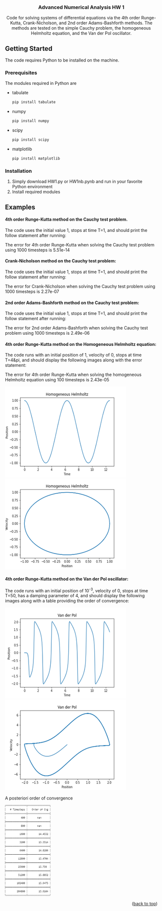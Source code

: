 <h3 align="center">Advanced Numerical Analysis HW 1</h3>

  <p align="center">
    Code for solving systems of differential equations via the 4th order Runge-Kutta, Crank-Nicholson, and 2nd order Adams-Bashforth methods. The methods are tested on the simple Cauchy problem, the homogeneous Helmholtz equation, and the Van der Pol oscillator.
  </p>
</div>

<!-- GETTING STARTED -->
## Getting Started

The code requires Python to be installed on the machine.

### Prerequisites

The modules required in Python are
* tabulate
  ```sh
  pip install tabulate
  ```
* numpy
  ```sh
  pip install numpy
  ```
* scipy
  ```sh
  pip install scipy
  ```
* matplotlib
  ```sh
  pip install matplotlib
  ```

### Installation

1. Simply download HW1.py or HW1nb.pynb and run in your favorite Python environment
2. Install required modules

## Examples

#### 4th order Runge-Kutta method on the Cauchy test problem.
The code uses the initial value 1, stops at time T=1, and should print the follow statement after running:

The error for 4th order Runge-Kutta when solving the Cauchy test problem using 1000 timesteps is 5.51e-14

#### Crank-Nicholson method on the Cauchy test problem:
The code uses the initial value 1, stops at time T=1, and should print the follow statement after running:

The error for Crank-Nicholson when solving the Cauchy test problem using 1000 timesteps is 2.27e-07

#### 2nd order Adams-Bashforth method on the Cauchy test problem:
The code uses the initial value 1, stops at time T=1, and should print the follow statement after running:

The error for 2nd order Adams-Bashforth when solving the Cauchy test problem using 1000 timesteps is 2.49e-06

#### 4th order Runge-Kutta method on the Homogeneous Helmholtz equation:
The code runs with an initial position of 1, velocity of 0, stops at time T=4&pi, and should display the following images along with the error statement:

The error for 4th order Runge-Kutta when solving the homogeneous Helmholtz equation using 100 timesteps is 2.43e-05

<a href="https://github.com/Shlorki/NumericalHW1">
  <img src="Images/helmpt.png" alt="helmpt" width="400" height="300">
  <img src="Images/helmvp.png" alt="helmpt" width="400" height="300">
</a>

#### 4th order Runge-Kutta method on the Van der Pol oscillator:
The code runs with an initial position of 10<sup>-3</sup>, velocity of 0, stops at time T=50, has a damping parameter of 4, and should display the following images along with a table providing the order of convergence:

<a href="https://github.com/Shlorki/NumericalHW1">
  <img src="Images/vanpt.png" alt="helmpt" width="400" height="300">
  <img src="Images/vanvp.png" alt="helmpt" width="400" height="300">
</a>

A posteriori order of convergence

<a href="https://github.com/Shlorki/NumericalHW1">
  <img src="Images/VdPerr.png" width="150" height="300">
</a>
<p align="right">(<a href="#readme-top">back to top</a>)</p>

